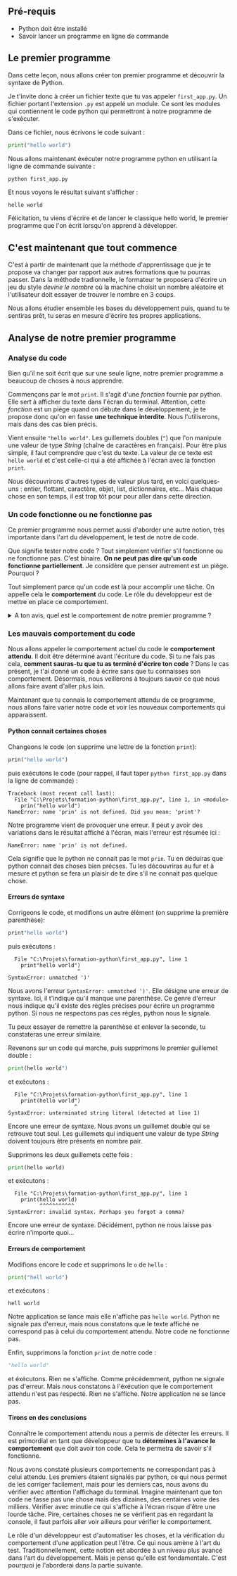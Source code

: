 ## Pré-requis 
- Python doit être installé
- Savoir lancer un programme en ligne de commande

## Le premier programme

Dans cette leçon, nous allons créer ton premier programme et découvrir la syntaxe de Python.

Je t'invite donc à créer un fichier texte que tu vas appeler `first_app.py`. Un fichier portant l'extension `.py` est appelé un module. Ce sont les modules qui contiennent le code python qui permettront à notre programme de s'exécuter.

Dans ce fichier, nous écrivons le code suivant : 

```python
print("hello world")
```

Nous allons maintenant éxécuter notre programme python en utilisant la ligne de commande suivante : 
```bash
python first_app.py
```

Et nous voyons le résultat suivant s'afficher :

```
hello world
```

Félicitation, tu viens d'écrire et de lancer le classique hello world, le premier programme que l'on écrit lorsqu'on apprend à développer.

## C'est maintenant que tout commence
C'est à partir de maintenant que la méthode d'apprentissage que je te propose va changer par rapport aux autres formations que tu pourras passer. Dans la méthode tradionnelle, le formateur te proposera d'écrire un jeu du style *devine le nombre* où la machine choisit un nombre aléatoire et l'utilisateur doit essayer de trouver le nombre en 3 coups.

Nous allons étudier ensemble les bases du développement puis, quand tu te sentiras prêt, tu seras en mesure d'écrire tes propres applications.

## Analyse de notre premier programme
### Analyse du code
Bien qu'il ne soit écrit que sur une seule ligne, notre premier programme a beaucoup de choses à nous apprendre.

Commençons par le mot `print`. Il s'agit d'une *fonction* fournie par python. Elle sert à afficher du texte dans l'écran du terminal. Attention, cette *fonction* est un piège quand on débute dans le développement, je te propose donc qu'on en fasse **une technique interdite**. Nous l'utiliserons, mais dans des cas bien précis.

Vient ensuite `"hello world"`. Les guillemets doubles (`"`) que l'on manipule une valeur de type *String* (chaîne de caractères en français). Pour être plus simple, il faut comprendre que c'est du texte. La valeur de ce texte est `hello world` et c'est celle-ci qui a été affichée à l'écran avec la fonction `print`.

Nous découvrirons d'autres types de valeur plus tard,  en voici quelques-uns : entier, flottant, caractère, objet, list, dictionnaires, etc... Mais chaque chose en son temps, il est trop tôt pour pour aller dans cette direction.

### Un code fonctionne ou ne fonctionne pas
Ce premier programme nous permet aussi d'aborder une autre notion, très importante dans l'art du développement, le test de notre de code.

Que signifie tester notre code ? Tout simplement vérifier s'il fonctionne ou ne fonctionne pas. C'est binaire. **On ne peut pas dire qu'un code fonctionne partiellement**. Je considère que penser autrement est un piège. Pourquoi ?

Tout simplement parce qu'un code est là pour accomplir une tâche. On appelle cela le **comportement** du code. Le rôle du développeur est de mettre en place ce comportement. 

<details> 
  <summary>A ton avis, quel est le comportement de notre premier programme ? </summary>
   Afficher le texte hello world sur la console
</details>

### Les mauvais comportement du code

Nous allons appeler le comportement actuel du code le **comportement attendu**. Il doit être déterminé avant l'écriture du code. Si tu ne fais pas cela, **comment sauras-tu que tu as terminé d'écrire ton code** ? Dans le cas présent, je t'ai donné un code à écrire sans que tu connaisses son comportement. Désormais, nous veillerons à toujours savoir ce que nous allons faire avant d'aller plus loin.

Maintenant que tu connais le comportement attendu de ce programme, nous allons faire varier notre code et voir les nouveaux comportements qui apparaissent.

#### Python connait certaines choses

Changeons le code (on supprime une lettre de la fonction `print`): 

```python
prin("hello world")
```

puis exécutons le code (pour rappel, il faut taper `python first_app.py` dans la ligne de commande) : 

```
Traceback (most recent call last):
  File "C:\Projets\formation-python\first_app.py", line 1, in <module>
    prin("hello world")
NameError: name 'prin' is not defined. Did you mean: 'print'?
```

Notre programme vient de provoquer une erreur. Il peut y avoir des variations dans le résultat affiché à l'écran, mais l'erreur est résumée ici :
```
NameError: name 'prin' is not defined.
```

Cela signifie que le python ne connait pas le mot `prin`. Tu en déduiras que python connait des choses bien précses. Tu les découvriras au fur et à mesure et python se fera un plaisir de te dire s'il ne connait pas quelque chose.

#### Erreurs de syntaxe

Corrigeons le code, et modifions un autre élément (on supprime la première parenthèse): 
```python
print"hello world")
```

puis exécutons : 
```
  File "C:\Projets\formation-python\first_app.py", line 1
    print"hello world")
                      ^
SyntaxError: unmatched ')'
```

Nous avons l'erreur `SyntaxError: unmatched ')'`. Elle désigne une erreur de syntaxe. Ici, il t'indique qu'il manque une parenthèse. Ce genre d'erreur nous indique qu'il existe des règles précises pour écrire un programme python. Si nous ne respectons pas ces règles, python nous le signale.

Tu peux essayer de remettre la parenthèse et enlever la seconde, tu constateras une erreur similaire.

Revenons sur un code qui marche, puis supprimons le premier guillemet double : 
```python
print(hello world")
```

et exécutons : 
```
  File "C:\Projets\formation-python\first_app.py", line 1
    print(hello world")
                     ^
SyntaxError: unterminated string literal (detected at line 1)
```

Encore une erreur de syntaxe. Nous avons un guillemet double qui se retrouve tout seul. Les guillemets qui indiquent une valeur de type *String* doivent toujours être présents en nombre pair.

Supprimons les deux guillemets cette fois : 
```python
print(hello world)
```

et exécutons : 
```
  File "C:\Projets\formation-python\first_app.py", line 1
    print(hello world)
          ^^^^^^^^^^^
SyntaxError: invalid syntax. Perhaps you forgot a comma?
```

Encore une erreur de syntaxe. Décidément, python ne nous laisse pas écrire n'importe quoi...

#### Erreurs de comportement

Modifions encore le code et supprimons le `o` de `hello` : 
```python
print("hell world")
```

et exécutons : 
```
hell world
```

Notre application se lance mais elle n'affiche pas `hello world`. Python ne signale pas d'erreur, mais nous constatons que le texte affiché ne correspond pas à celui du comportement attendu. Notre code ne fonctionne pas.

Enfin, supprimons la fonction `print` de notre code : 
```python
"hello world"
```

et éxécutons. Rien ne s'affiche. Comme précédemment, python ne signale pas d'erreur. Mais nous constatons à l'éxécution que le comportement attendu n'est pas respecté. Rien ne s'affiche. Notre application ne se lance pas.

#### Tirons en des conclusions

Connaître le comportement attendu nous a permis de détecter les erreurs. Il est primordial en tant que développeur que tu **détermines à l'avance le comportement** que doit avoir ton code. Cela te permetra de savoir s'il fonctionne.

Nous avons constaté plusieurs comportements ne correspondant pas à celui attendu. Les premiers étaient signalés par python, ce qui nous permet de les corriger facilement, mais pour les derniers cas, nous avons du vérifier avec attention l'affichage du terminal. Imagine maintenant que ton code ne fasse pas une chose mais des dizaines, des centaines voire des milliers. Vérifier avec minutie ce qui s'affiche à l'écran risque d'être une lourde tâche. Pire, certaines choses ne se vérifient pas en regardant la console, il faut parfois aller voir ailleurs pour vérifier le comportement.

Le rôle d'un développeur est d'automatiser les choses, et la vérification du comportement d'une application peut l'être. Ce qui nous amène à l'art du test. Traditionnellement, cette notion est abordée à un niveau plus avancé dans l'art du développement. Mais je pense qu'elle est fondamentale. C'est pourquoi je l'aborderai dans la partie suivante.